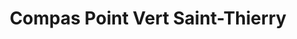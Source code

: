---
title: "Compas Point Vert Saint-Thierry"
url: /saint-thierry/compas-point-vert-saint-thierry/
shop: centre de jardinage
---